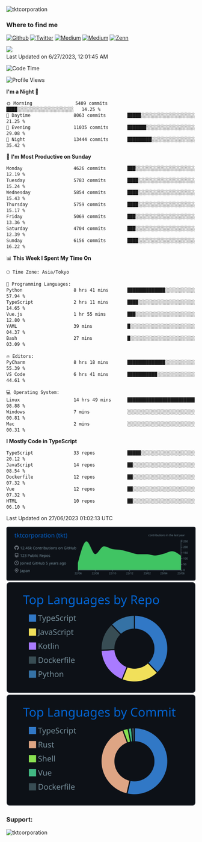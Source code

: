 <p align="left"> <img src="https://komarev.com/ghpvc/?username=tktcorporation&label=Profile%20views&color=0e75b6&style=flat" alt="tktcorporation" /> </p>

<h3>Where to find me</h3>
<p>
<a href="https://github.com/tktcorporation" target="_blank"><img alt="Github" src="https://img.shields.io/badge/GitHub-%2312100E.svg?&style=for-the-badge&logo=Github&logoColor=white" /></a>
<a href="https://twitter.com/tktcorporation" target="_blank"><img alt="Twitter" src="https://img.shields.io/badge/twitter-%231DA1F2.svg?&style=for-the-badge&logo=twitter&logoColor=white" /></a>
<a href="https://www.linkedin.com/in/tktcorporation" target="_blank"><img alt="Medium" src="https://img.shields.io/badge/linkdin-0a66c2.svg?&style=for-the-badge&logo=linkedin&logoColor=white" /></a>
<a href="https://qiita.com/tktcorporation" target="_blank"><img alt="Medium" src="https://img.shields.io/badge/qiita-55C500.svg?&style=for-the-badge&logo=qiita&logoColor=white" /></a>
<a href="https://zenn.dev/tktcorporation" target="_blank"><img alt="Zenn" src="https://img.shields.io/badge/Zenn-3EA8FF.svg?&style=for-the-badge&logo=Zenn&logoColor=white" /></a>
</p>

<!--START_SECTION:lapras-card-->
<a href="https://lapras.com/public/tktcorporation" target="_blank" rel="noopener noreferrer"><img src="https://lapras-card-generator.vercel.app/api/svg?e=3.86&b=3.48&i=3.58&b1=%23232323&b2=%236d6d6d&i1=%23212121&i2=%23818181&l=en" width="300" ></a>  
Last Updated on 6/27/2023, 12:01:45 AM
<!--END_SECTION:lapras-card-->
  
<!--START_SECTION:waka-->
![Code Time](http://img.shields.io/badge/Code%20Time-1%2C051%20hrs%2023%20mins-blue)

![Profile Views](http://img.shields.io/badge/Profile%20Views-0-blue)

**I'm a Night 🦉** 

```text
🌞 Morning                5409 commits        ████░░░░░░░░░░░░░░░░░░░░░   14.25 % 
🌆 Daytime                8063 commits        █████░░░░░░░░░░░░░░░░░░░░   21.25 % 
🌃 Evening                11035 commits       ███████░░░░░░░░░░░░░░░░░░   29.08 % 
🌙 Night                  13444 commits       █████████░░░░░░░░░░░░░░░░   35.42 % 
```
📅 **I'm Most Productive on Sunday** 

```text
Monday                   4626 commits        ███░░░░░░░░░░░░░░░░░░░░░░   12.19 % 
Tuesday                  5783 commits        ████░░░░░░░░░░░░░░░░░░░░░   15.24 % 
Wednesday                5854 commits        ████░░░░░░░░░░░░░░░░░░░░░   15.43 % 
Thursday                 5759 commits        ████░░░░░░░░░░░░░░░░░░░░░   15.17 % 
Friday                   5069 commits        ███░░░░░░░░░░░░░░░░░░░░░░   13.36 % 
Saturday                 4704 commits        ███░░░░░░░░░░░░░░░░░░░░░░   12.39 % 
Sunday                   6156 commits        ████░░░░░░░░░░░░░░░░░░░░░   16.22 % 
```


📊 **This Week I Spent My Time On** 

```text
🕑︎ Time Zone: Asia/Tokyo

💬 Programming Languages: 
Python                   8 hrs 41 mins       ██████████████░░░░░░░░░░░   57.94 % 
TypeScript               2 hrs 11 mins       ████░░░░░░░░░░░░░░░░░░░░░   14.65 % 
Vue.js                   1 hr 55 mins        ███░░░░░░░░░░░░░░░░░░░░░░   12.80 % 
YAML                     39 mins             █░░░░░░░░░░░░░░░░░░░░░░░░   04.37 % 
Bash                     27 mins             █░░░░░░░░░░░░░░░░░░░░░░░░   03.09 % 

🔥 Editors: 
PyCharm                  8 hrs 18 mins       ██████████████░░░░░░░░░░░   55.39 % 
VS Code                  6 hrs 41 mins       ███████████░░░░░░░░░░░░░░   44.61 % 

💻 Operating System: 
Linux                    14 hrs 49 mins      █████████████████████████   98.88 % 
Windows                  7 mins              ░░░░░░░░░░░░░░░░░░░░░░░░░   00.81 % 
Mac                      2 mins              ░░░░░░░░░░░░░░░░░░░░░░░░░   00.31 % 
```

**I Mostly Code in TypeScript** 

```text
TypeScript               33 repos            █████░░░░░░░░░░░░░░░░░░░░   20.12 % 
JavaScript               14 repos            ██░░░░░░░░░░░░░░░░░░░░░░░   08.54 % 
Dockerfile               12 repos            ██░░░░░░░░░░░░░░░░░░░░░░░   07.32 % 
Vue                      12 repos            ██░░░░░░░░░░░░░░░░░░░░░░░   07.32 % 
HTML                     10 repos            ██░░░░░░░░░░░░░░░░░░░░░░░   06.10 % 
```




 Last Updated on 27/06/2023 01:02:13 UTC
<!--END_SECTION:waka-->

[![](https://raw.githubusercontent.com/tktcorporation/tktcorporation/master/profile-summary-card-output/github_dark/0-profile-details.svg)](https://github.com/vn7n24fzkq/github-profile-summary-cards)
[![](https://raw.githubusercontent.com/tktcorporation/tktcorporation/master/profile-summary-card-output/github_dark/1-repos-per-language.svg)](https://github.com/vn7n24fzkq/github-profile-summary-cards) [![](https://raw.githubusercontent.com/tktcorporation/tktcorporation/master/profile-summary-card-output/github_dark/2-most-commit-language.svg)](https://github.com/vn7n24fzkq/github-profile-summary-cards)

<h3 align="left">Support:</h3>
<p><a href="https://www.buymeacoffee.com/tktcorporation"> <img align="left" src="https://cdn.buymeacoffee.com/buttons/v2/default-yellow.png" height="50" width="210" alt="tktcorporation" /></a></p><br><br>
